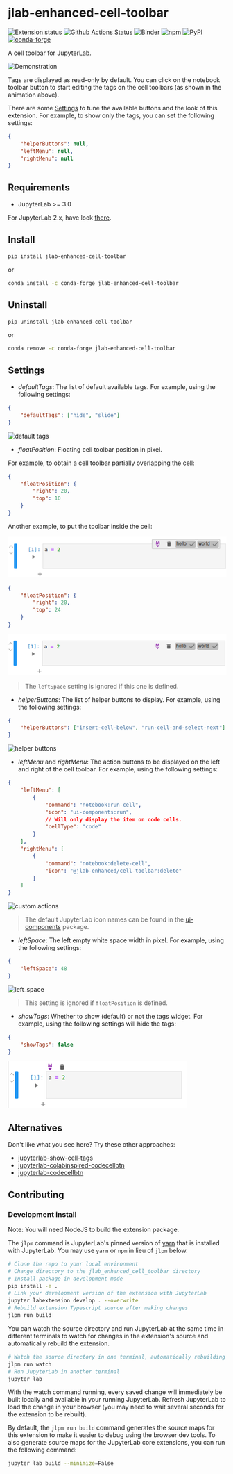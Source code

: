# jlab-enhanced-cell-toolbar

[![Extension status](https://img.shields.io/badge/status-ready-success "ready to be used")](https://jupyterlab-contrib.github.io/)
[![Github Actions Status](https://github.com/jupyterlab-contrib/jlab-enhanced-cell-toolbar/workflows/Build/badge.svg)](https://github.com/jupyterlab-contrib/jlab-enhanced-cell-toolbar/actions?query=workflow%3ABuild)
[![Binder](https://mybinder.org/badge_logo.svg)](https://mybinder.org/v2/gh/jupyterlab-contrib/jlab-enhanced-cell-toolbar/main?urlpath=lab/tree/Example.ipynb)
[![npm](https://img.shields.io/npm/v/@jlab-enhanced/cell-toolbar)](https://www.npmjs.com/package/@jlab-enhanced/cell-toolbar)
[![PyPI](https://img.shields.io/pypi/v/jlab-enhanced-cell-toolbar)](https://pypi.org/project/jlab-enhanced-cell-toolbar)
[![conda-forge](https://img.shields.io/conda/vn/conda-forge/jlab-enhanced-cell-toolbar)](https://anaconda.org/conda-forge/jlab-enhanced-cell-toolbar)

A cell toolbar for JupyterLab.

![Demonstration](https://raw.githubusercontent.com/jupyterlab-contrib/jlab-enhanced-cell-toolbar/main/docs/default_look.gif)

Tags are displayed as read-only by default. You can click on the notebook toolbar button to start editing the tags on the
cell toolbars (as shown in the animation above).

There are some [Settings](#Settings) to tune the available buttons and the look of this extension.
For example, to show only the tags, you can set the following settings:

```json
{
    "helperButtons": null,
    "leftMenu": null,
    "rightMenu": null
}
```

## Requirements

-   JupyterLab >= 3.0

For JupyterLab 2.x, have look [there](https://github.com/jupyterlab-contrib/jlab-enhanced-cell-toolbar/tree/2.x).

## Install

```bash
pip install jlab-enhanced-cell-toolbar
```

or

```bash
conda install -c conda-forge jlab-enhanced-cell-toolbar
```

## Uninstall

```bash
pip uninstall jlab-enhanced-cell-toolbar
```

or

```bash
conda remove -c conda-forge jlab-enhanced-cell-toolbar
```

## Settings

-   _defaultTags_: The list of default available tags. For example, using the following settings:

```json
{
    "defaultTags": ["hide", "slide"]
}
```

![default tags](https://raw.githubusercontent.com/jupyterlab-contrib/jlab-enhanced-cell-toolbar/main/docs/default_tags.png)

-   _floatPosition_: Floating cell toolbar position in pixel.

For example, to obtain a cell toolbar partially overlapping the cell:

```json
{
    "floatPosition": {
        "right": 20,
        "top": 10
    }
}
```

Another example, to put the toolbar inside the cell:

![colab_toolbar](https://raw.githubusercontent.com/jupyterlab-contrib/jlab-enhanced-cell-toolbar/main/docs/cell_toolbar_a_la_colab.png)

```json
{
    "floatPosition": {
        "right": 20,
        "top": 24
    }
}
```

![inside_cell_toolbar](https://raw.githubusercontent.com/jupyterlab-contrib/jlab-enhanced-cell-toolbar/main/docs/toolbar_inside_cell.png)

> The `leftSpace` setting is ignored if this one is defined.

-   _helperButtons_: The list of helper buttons to display. For example, using the following settings:

```json
{
    "helperButtons": ["insert-cell-below", "run-cell-and-select-next"]
}
```

![helper buttons](https://raw.githubusercontent.com/jupyterlab-contrib/jlab-enhanced-cell-toolbar/main/docs/helper_buttons.png)

-   _leftMenu_ and _rightMenu_: The action buttons to be displayed on the left and right of the cell toolbar. For example, using the following settings:

```json
{
    "leftMenu": [
        {
            "command": "notebook:run-cell",
            "icon": "ui-components:run",
            // Will only display the item on code cells.
            "cellType": "code"
        }
    ],
    "rightMenu": [
        {
            "command": "notebook:delete-cell",
            "icon": "@jlab-enhanced/cell-toolbar:delete"
        }
    ]
}
```

![custom actions](https://raw.githubusercontent.com/jupyterlab-contrib/jlab-enhanced-cell-toolbar/main/docs/menus.png)

> The default JupyterLab icon names can be found in the [ui-components](https://github.com/jupyterlab/jupyterlab/blob/master/packages/ui-components/src/icon/iconimports.ts) package.

-   _leftSpace_: The left empty white space width in pixel. For example, using the following settings:

```json
{
    "leftSpace": 48
}
```

![left_space](https://raw.githubusercontent.com/jupyterlab-contrib/jlab-enhanced-cell-toolbar/main/docs/left_space.png)

> This setting is ignored if `floatPosition` is defined.

-   _showTags_: Whether to show (default) or not the tags widget. For example, using the following settings will hide the tags:

```json
{
    "showTags": false
}
```

![show_tags](https://raw.githubusercontent.com/jupyterlab-contrib/jlab-enhanced-cell-toolbar/main/docs/show_tags.png)

## Alternatives

Don't like what you see here? Try these other approaches:

-   [jupyterlab-show-cell-tags](https://github.com/mje-nz/jupyterlab-show-cell-tags)
-   [jupyterlab-colabinspired-codecellbtn](https://github.com/eddienko/jupyterlab-colabinspired-codecellbtn)
-   [jupyterlab-codecellbtn](https://github.com/ibqn/jupyterlab-codecellbtn)

## Contributing

### Development install

Note: You will need NodeJS to build the extension package.

The `jlpm` command is JupyterLab's pinned version of
[yarn](https://yarnpkg.com/) that is installed with JupyterLab. You may use
`yarn` or `npm` in lieu of `jlpm` below.

```bash
# Clone the repo to your local environment
# Change directory to the jlab_enhanced_cell_toolbar directory
# Install package in development mode
pip install -e .
# Link your development version of the extension with JupyterLab
jupyter labextension develop . --overwrite
# Rebuild extension Typescript source after making changes
jlpm run build
```

You can watch the source directory and run JupyterLab at the same time in different terminals to watch for changes in the extension's source and automatically rebuild the extension.

```bash
# Watch the source directory in one terminal, automatically rebuilding when needed
jlpm run watch
# Run JupyterLab in another terminal
jupyter lab
```

With the watch command running, every saved change will immediately be built locally and available in your running JupyterLab. Refresh JupyterLab to load the change in your browser (you may need to wait several seconds for the extension to be rebuilt).

By default, the `jlpm run build` command generates the source maps for this extension to make it easier to debug using the browser dev tools. To also generate source maps for the JupyterLab core extensions, you can run the following command:

```bash
jupyter lab build --minimize=False
```
